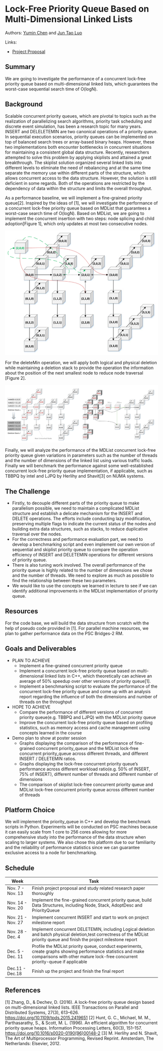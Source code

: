 # Lock-Free Priority Queue Based on Multi-Dimensional Linked Lists

Authors: [Yumin Chen](https://github.com/yuminc1234) and [Jun Tao Luo](https://github.com/juntaoluo)

Links:
- [Project Proposal](docs/Project%20Proposal.pdf)

## Summary

We are going to investigate the performance of a concurrent lock-free priority queue based on multi-dimensional linked lists, which guarantees the worst-case sequential search time of O(logN).

## Background

Scalable concurrent priority queues, which are pivotal to topics such as the realization of parallelizing search algorithms, priority task scheduling and discrete event simulation, has been a research topic for many years. INSERT and DELELETEMIN are two canonical operations of a priority queue. In sequential execution scenarios, priority queues can be implemented on top of balanced search trees or array-based binary heaps. However, these two implementations both encounter bottlenecks in concurrent situations for maintaining a consistent global data structure. Recently, researchers attempted to solve this problem by applying skiplists and attained a great breakthrough. The skiplist solution organized several linked lists into different levels to eliminate the need of rebalancing and at the same time separate the memory use within different parts of the structure, which allows concurrent access to the data structure. However, the solution is still deficient in some regards. Both of the operations are restricted by the dependency of data within the structure and limits the overall throughput.

As a performance baseline, we will implement a fine-grained priority queue[2]. Inspired by the ideas of [1], we will investigate the performance of a concurrent lock-free priority queue based on MDList that guarantees a worst-case search time of O(logN). Based on MDList, we are going to implement the concurrent insertion with two steps: node splicing and child adoption[Figure 1], which only updates at most two consecutive nodes. 

![Node splicing and child adoption](docs/imgs/fig1.png)

For the deleteMin operation, we will apply both logical and physical deletion while maintaining a deletion stack to provide the operation the information about the position of the next smallest node to reduce node traversal [Figure 2]. 

![deleteMin operation](docs/imgs/fig2.png)

Finally, we will analyze the performance of the MDList concurrent lock-free priority queue given variations in parameters such as the number of threads and the number of dimensions of the linked list using various traffic loads. Finally we will benchmark the performance against some well-established concurrent lock-free priority queue implementation, if applicable, such as TBBPQ by intel and LJPQ by Herlihy and Shavit[3] on NUMA systems.

## The Challenge

- Firstly, to decouple different parts of the priority queue to make parallelism possible, we need to maintain a complicated MDList structure and establish a delicate mechanism for the INSERT and DELETE operations. The efforts include conducting lazy modification, preserving multiple flags to indicate the current status of the nodes and building extra data structures, such as stacks, to reduce duplicative traversal over the nodes.
- For the correctness and performance evaluation part, we need to develop a benchmarking script and even implement our own version of sequential and skiplist priority queue to compare the operation efficiency of INSERT and DELETEMIN operations for different versions of priority queue. 
- There is also tuning work involved. The overall performance of the priority queue is highly related to the number of dimensions we chose and the number of threads. We need to explore as much as possible to find the relationship between these two parameters.
- We would like to use the concepts we learned in lecture to see if we can identify additional improvements in the MDList implementation of priority queue.

## Resources

For the code base, we will build the data structure from scratch with the help of pseudo code provided in [1]. For parallel machine resources, we plan to gather performance data on the PSC Bridges-2 RM. 

## Goals and Deliverables

- PLAN TO ACHIEVE
  - Implement a fine-grained concurrent priority queue
  - Implement a concurrent lock-free priority queue based on multi-dimensional linked lists in C++, which theoretically can achieve an average of 50% speedup over other versions of priority queue[1]. 
  - Implement a benchmarking script to evaluate the performance of the concurrent lock-free priority queue and come up with an analysis report regarding the influence of both the dimensions and number of threads on the throughput
- HOPE TO ACHIEVE
  - Compare the performance of different versions of concurrent priority queue(e.g. TBBPQ and LJPQ) with the MDList priority queue
  - Improve the concurrent lock-free priority queue based on profiling statistics, such as memory access and cache management using concepts learned in the course
- Demo plan to show at poster session
  - Graphs displaying the comparison of the performance of fine-grained concurrent priority_queue and the MDList lock-free concurrent priority_queue across different threads, and different INSERT / DELETEMIN ratios.
  - Graphs displaying the lock-free concurrent priority queue’s performance across different workload ratio(e.g. 50% of INSERT, 75% of INSERT), different number of threads and different number of dimensions
  - The comparison of skiplist lock-free concurrent priority queue and MDList lock-free concurrent priority queue across different number of threads

## Platform Choice

We will implement the priority_queue in C++ and develop the benchmark scripts in Python. Experiments will be conducted on PSC machines because it can easily scale from 1 core to 256 cores allowing for more comprehensive study into the performance of the data structure when scaling to larger systems. We also chose this platform due to our familiarity and the reliability of performance statistics since we can guarantee exclusive access to a node for benchmarking.

## Schedule

| Week      | Task |
| ----------- | ----------- |
| Nov. 7 - Nov. 13      | Finish project proposal and study related research paper thoroughly |
| Nov. 14 - Nov. 20   | Implement the fine-grained concurrent priority queue, build Data Structures, including Node, Stack, AdoptDesc and PriorityQueue        |
| Nov. 21 - Nov. 27   | Implement concurrent INSERT and start to work on project milestone report        |
| Nov. 28 - Dec. 4   | Implement concurrent DELETEMIN, including Logical deletion and batch physical deletion,test correctness of the MDList priority queue and finish the project milestone report        |
| Dec. 5 - Dec. 11   | Profile the MDList priority queue, conduct experiments, create graphs showing performance statistics and make comparisons with other mature lock-free concurrent priority-queue if applicable        |
| Dec.11 - Dec.18   | Finish up the project and finish the final report        |

## References

[1] Zhang, D., & Dechev, D. (2016). A lock-free priority queue design based on multi-dimensional linked lists. IEEE Transactions on Parallel and Distributed Systems, 27(3), 613–626. https://doi.org/10.1109/tpds.2015.2419651
[2] Hunt, G. C., Michael, M. M., Parthasarathy, S., & Scott, M. L. (1996). An efficient algorithm for concurrent priority queue heaps. Information Processing Letters, 60(3), 151–157. https://doi.org/10.1016/s0020-0190(96)00148-2 
[3] M. Herlihy and N. Shavit, The Art of Multiprocessor Programming, Revised Reprint. Amsterdam, The Netherlands: Elsevier, 2012.
